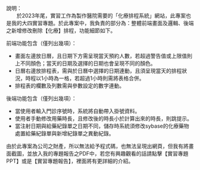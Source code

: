 說明：  
　　於2023年尾，實習工作為製作醫院需要的「化療排程系統」網站，此專案也是我的大四實習專題。於此專案中，我負責的部分為：整體前端畫面及邏輯、後端之新增修改刪除【化療】排程，功能細節如下。  
  
前端功能包含（僅列出幾項）：  
* 畫面左邊放日曆，且日期下方需呈現當天預約人數，若超過警告值或上限值則上不同顏色；當天的日期及選擇的日期也會呈現不同的顏色。  
* 日曆右邊放排程表，需與於日曆中選擇的日期連動，且須呈現當天的排程狀況，時程以1小時為一格，若超過1小時則需將表格合併。  
* 排程表的欄數及列數需與參數設定的數字連動。
   
後端功能包含（僅列出幾項）：  
* 當使用者輸入門診序號時，系統將自動帶入掛號資料。  
* 使用者手動修改用藥時長，且修改後的時長小於計算出來的時長，則跳提示。  
* 當注射日期與給藥紀錄單之日期不同，儲存時系統須修改sybase的化療藥物處置給藥紀錄單與新增紀錄單之異動紀錄。
  
由於此專案為公司之財產，所以無法給予程式碼，也無法呈現出網頁，但我有將畫面截圖，並放入我的專題報告之PDF中，若您有興趣觀看的話請點擊【實習專題PPT】或是【實習專題報告】，裡面將有更詳細的介紹。
